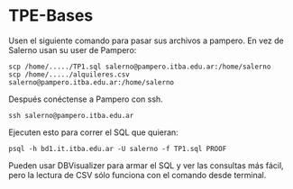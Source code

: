 # TPE-Bases

Usen el siguiente comando para pasar sus archivos a pampero. En vez de Salerno usan su user de Pampero:
```
scp /home/...../TP1.sql salerno@pampero.itba.edu.ar:/home/salerno
scp /home/...../alquileres.csv salerno@pampero.itba.edu.ar:/home/salerno
```
Después conéctense a Pampero con ssh.
```
ssh salerno@pampero.itba.edu.ar
```

Ejecuten esto para correr el SQL que quieran:
```
psql -h bd1.it.itba.edu.ar -U salerno -f TP1.sql PROOF
```

Pueden usar DBVisualizer para armar el SQL y ver las consultas más fácil, pero la lectura de CSV sólo funciona con el comando desde terminal.
